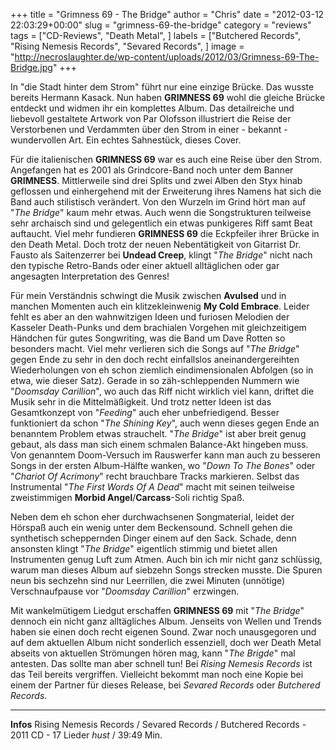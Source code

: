 +++
title = "Grimness 69 - The Bridge"
author = "Chris"
date = "2012-03-12 22:03:29+00:00"
slug = "grimness-69-the-bridge"
category = "reviews"
tags = ["CD-Reviews", "Death Metal", ]
labels = ["Butchered Records", "Rising Nemesis Records", "Sevared Records", ]
image = "http://necroslaughter.de/wp-content/uploads/2012/03/Grimness-69-The-Bridge.jpg"
+++

In "die Stadt hinter dem Strom" führt nur eine einzige Brücke. Das wusste bereits Hermann Kasack. Nun haben **GRIMNESS 69** wohl die gleiche Brücke entdeckt und widmen ihr ein komplettes Album. Das detailreiche und liebevoll gestaltete Artwork von Par Olofsson illustriert die Reise der Verstorbenen und Verdammten über den Strom in einer - bekannt - wundervollen Art. Ein echtes Sahnestück, dieses Cover.

Für die italienischen **GRIMNESS 69** war es auch eine Reise über den Strom. Angefangen hat es 2001 als Grindcore-Band noch unter dem Banner **GRIMNESS**. Mittlerweile sind drei Splits und zwei Alben den Styx hinab geflossen und einhergehend mit der Erweiterung ihres Namens hat sich die Band auch stilistisch verändert. Von den Wurzeln im Grind hört man auf "_The Bridge_" kaum mehr etwas. Auch wenn die Songstrukturen teilweise sehr archaisch sind und gelegentlich ein etwas punkigeres Riff samt Beat auftaucht. Viel mehr fundieren **GRIMNESS 69** die Eckpfeiler ihrer Brücke in den Death Metal. Doch trotz der neuen Nebentätigkeit von Gitarrist Dr. Fausto  als Saitenzerrer bei **Undead Creep**, klingt "_The Bridge_" nicht nach den typische Retro-Bands oder einer aktuell alltäglichen oder gar angesagten Interpretation des Genres!

Für mein Verständnis schwingt die Musik zwischen **Avulsed** und in manchen Momenten auch ein klitzekleinwenig **My Cold Embrace**. Leider fehlt es aber an den wahnwitzigen Ideen und furiosen Melodien der Kasseler Death-Punks und dem brachialen Vorgehen mit gleichzeitigem Händchen für gutes Songwriting, was die Band um Dave Rotten so besonders macht. Viel mehr verlieren sich die Songs auf "_The Bridge_" gegen Ende zu sehr in den doch recht einfallslos aneinandergereihten Wiederholungen von eh schon ziemlich eindimensionalen Abfolgen (so in etwa, wie dieser Satz). Gerade in so zäh-schleppenden Nummern wie "_Doomsday Carillion_", wo auch das Riff nicht wirklich viel kann, driftet die Musik sehr in die Mittelmäßigkeit. Und trotz netter Ideen ist das Gesamtkonzept von "_Feeding_" auch eher unbefriedigend. Besser funktioniert da schon "_The Shining Key_", auch wenn dieses gegen Ende an benanntem Problem etwas strauchelt.
"_The Bridge_" ist aber breit genug gebaut, als dass man sich einem schmalen Balance-Akt hingeben muss. Von genanntem Doom-Versuch im Rauswerfer kann man auch zu besseren Songs in der ersten Album-Hälfte wanken, wo "_Down To The Bones_" oder "_Chariot Of Acrimony_" recht brauchbare Tracks markieren. Selbst das Instrumental "_The First Words Of A Dead_" macht mit seinen teilweise zweistimmigen **Morbid Angel**/**Carcass**-Soli richtig Spaß.

Neben dem eh schon eher durchwachsenen Songmaterial, leidet der Hörspaß auch ein wenig unter dem Beckensound. Schnell gehen die synthetisch scheppernden Dinger einem auf den Sack. Schade, denn ansonsten klingt "_The Bridge_" eigentlich stimmig und bietet allen Instrumenten genug Luft zum Atmen.
Auch bin ich mir nicht ganz schlüssig, warum man dieses Album auf siebzehn Songs strecken musste. Die Spuren neun bis sechzehn sind nur Leerrillen, die zwei Minuten (unnötige) Verschnaufpause vor "_Doomsday Carillion_" erzwingen.

Mit wankelmütigem Liedgut erschaffen **GRIMNESS 69** mit "_The Bridge_" dennoch ein nicht ganz alltägliches Album. Jenseits von Wellen und Trends haben sie einen doch recht eigenen Sound. Zwar noch unausgegoren und auf dem aktuellen Album nicht sonderlich essenziell, doch wer Death Metal abseits von aktuellen Strömungen hören mag, kann "_The Brigde_" mal antesten. Das sollte man aber schnell tun! Bei _Rising Nemesis Records_ ist das Teil bereits vergriffen. Vielleicht bekommt man noch eine Kopie bei einem der Partner für dieses Release, bei _Sevared Records_ oder _Butchered Records_.



---
**Infos**
Rising Nemesis Records / Sevared Records / Butchered Records - 2011
CD - 17 Lieder *hust* / 39:49 Min.
